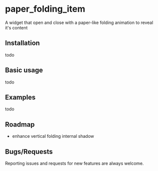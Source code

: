 # paper_folding_item

A widget that open and close with a paper-like folding animation to reveal it's content

## Installation

todo

## Basic usage

todo

## Examples

todo

## Roadmap

* enhance vertical folding internal shadow

## Bugs/Requests

Reporting issues and requests for new features are always welcome.